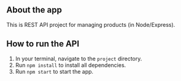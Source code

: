
## About the app
This is REST API project for managing products (in Node/Express).

## How to run the API
1. In your terminal, navigate to the `project` directory.
2. Run `npm install` to install all dependencies.
3. Run `npm start` to start the app.

